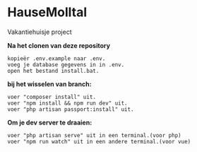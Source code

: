 # HauseMolltal
 Vakantiehuisje project

<strong>Na het clonen van deze repository</strong>

    kopieër .env.example naar .env.
    voeg je database gegevens in in .env.
    open het bestand install.bat.

<strong>bij het wisselen van branch:</strong>

    voer "composer install" uit. 
    voer "npm install && npm run dev" uit.
    voer "php artisan passport:install" uit.

<strong>Om je dev server te draaien:</strong>

    voer "php artisan serve" uit in een terminal.(voor php)
    voer "npm run watch" uit in een andere terminal.(voor vue)
